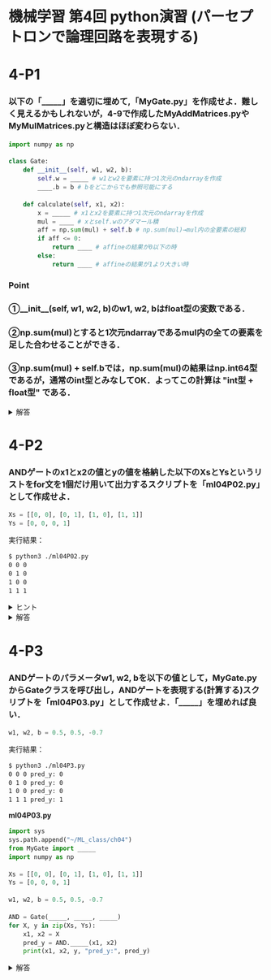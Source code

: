 # 機械学習 第4回 python演習 (パーセプトロンで論理回路を表現する)

# 4-P1
### 以下の「_____」を適切に埋めて,「MyGate.py」を作成せよ．難しく見えるかもしれないが，4-9で作成したMyAddMatrices.pyやMyMulMatrices.pyと構造はほぼ変わらない．

```python
import numpy as np

class Gate:
    def __init__(self, w1, w2, b):
        self.w = _____ # w1とw2を要素に持つ1次元のndarrayを作成
        ____.b = b # bをどこからでも参照可能にする

    def calculate(self, x1, x2):
        x = _____ # x1とx2を要素に持つ1次元のndarrayを作成
        mul = ____ # xとself.wのアダマール積
        aff = np.sum(mul) + self.b # np.sum(mul)→mul内の全要素の総和
        if aff <= 0:
            return ____ # affineの結果が0以下の時
        else:
            return ____ # affineの結果が1より大きい時
```
### Point
### ①__init__(self, w1, w2, b)のw1, w2, bはfloat型の変数である．
### ②np.sum(mul)とすると1次元ndarrayであるmul内の全ての要素を足した合わせることができる．
### ③np.sum(mul) + self.bでは，np.sum(mul)の結果はnp.int64型であるが，通常のint型とみなしてOK．よってこの計算は "int型 + float型" である．

<details> <summary>解答</summary>
    <img src="./img/4-P1.png" width="300">
</details>

# 4-P2
### ANDゲートのx1とx2の値とyの値を格納した以下のXsとYsというリストをfor文を1個だけ用いて出力するスクリプトを「ml04P02.py」として作成せよ．

```python
Xs = [[0, 0], [0, 1], [1, 0], [1, 1]]
Ys = [0, 0, 0, 1]
```

実行結果：
```bash
$ python3 ./ml04P02.py
0 0 0
0 1 0
1 0 0
1 1 1
```
<details> <summary>ヒント</summary>
    ①zip()を使うとXsとYsから同時に要素を1個ずつ取り出すことができる．<br>
    <b>for X, Y in zip(Xs, Ys):</b><br><br>
    ②上記for文の変数であるXはサイズ2のリストである．リストからの値の取り出したは，<br>
    <b>A = [0, 0]<br>a1, a2 = A</b><br>
    とすると一気に2つの値を取り出すことが可能である．<br>
</details>

<details> <summary>解答</summary>
    <img src="./img/4-P2.png" width="300">
</details>

# 4-P3
### ANDゲートのパラメータw1, w2, bを以下の値として，MyGate.pyからGateクラスを呼び出し，ANDゲートを表現する(計算する)スクリプトを「ml04P03.py」として作成せよ．「_____」を埋めれば良い．

```python
w1, w2, b = 0.5, 0.5, -0.7
```

実行結果：
```bash
$ python3 ./ml04P3.py
0 0 0 pred_y: 0
0 1 0 pred_y: 0
1 0 0 pred_y: 0
1 1 1 pred_y: 1
```

<b>ml04P03.py</b>
```python
import sys
sys.path.append("~/ML_class/ch04")
from MyGate import _____
import numpy as np

Xs = [[0, 0], [0, 1], [1, 0], [1, 1]]
Ys = [0, 0, 0, 1]

w1, w2, b = 0.5, 0.5, -0.7

AND = Gate(_____, _____, _____)
for X, y in zip(Xs, Ys):
    x1, x2 = X
    pred_y = AND._____(x1, x2)
    print(x1, x2, y, "pred_y:", pred_y)
```

<details> <summary>解答</summary>
    <img src="./img/4-P3.png" width="300">
</details>